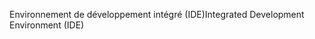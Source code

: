 <span data-ttu-id="f4fbc-101">Environnement de développement intégré (IDE)</span><span class="sxs-lookup"><span data-stu-id="f4fbc-101">Integrated Development Environment (IDE)</span></span>